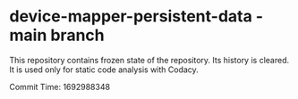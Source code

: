 # device-mapper-persistent-data - main branch

This repository contains frozen state of the repository.
Its history is cleared. It is used only for static code
analysis with Codacy.

Commit Time: 1692988348